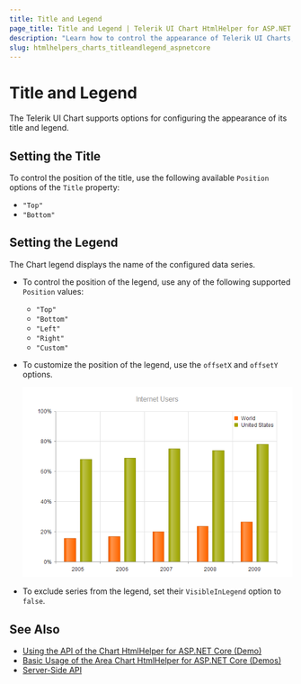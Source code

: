```yaml
---
title: Title and Legend
page_title: Title and Legend | Telerik UI Chart HtmlHelper for ASP.NET Core
description: "Learn how to control the appearance of Telerik UI Charts, change their themes and manage their animated transitions."
slug: htmlhelpers_charts_titleandlegend_aspnetcore
---
```


# Title and Legend

The Telerik UI Chart supports options for configuring the appearance of its title and legend.

## Setting the Title

To control the position of the title, use the following available `Position` options of the `Title` property:

* `"Top"`
* `"Bottom"`

## Setting the Legend

The Chart legend displays the name of the configured data series.

* To control the position of the legend, use any of the following supported `Position` values:

    * `"Top"`
    * `"Bottom"`
    * `"Left"`
    * `"Right"`
    * `"Custom"`

* To customize the position of the legend, use the `offsetX` and `offsetY` options.

    ![Custom legend position](../images/chart-legend-custom-position.png)

* To exclude series from the legend, set their `VisibleInLegend` option to `false`.

## See Also

* [Using the API of the Chart HtmlHelper for ASP.NET Core (Demo)](https://demos.telerik.com/aspnet-core/chart-api/index)
* [Basic Usage of the Area Chart HtmlHelper for ASP.NET Core (Demos)](https://demos.telerik.com/aspnet-core/area-charts/index)
* [Server-Side API](/api/chart)
